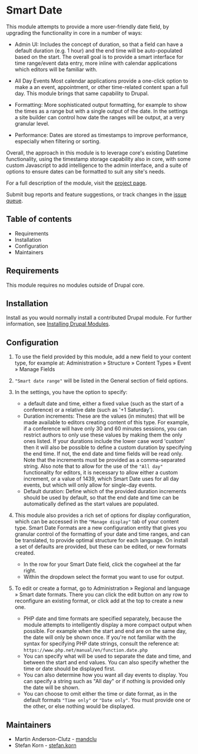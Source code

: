 # Smart Date

This module attempts to provide a more user-friendly date field, by upgrading
the functionality in core in a number of ways:

- Admin UI: Includes the concept of duration, so that a field can have a default
  duration (e.g. 1 hour) and the end time will be auto-populated based on the
  start. The overall goal is to provide a smart interface for time range/event
  data entry, more inline with calendar applications which editors will be
  familiar with.

- All Day Events Most calendar applications provide a one-click option to make
  a an event, appointment, or other time-related content span a full day. This
  module brings that same capability to Drupal.

- Formatting: More sophisticated output formatting, for example to show the
  times as a range but with a single output of the date. In the settings a site
  builder can control how date the ranges will be output, at a very granular
  level.

- Performance: Dates are stored as timestamps to improve performance, especially
  when filtering or sorting.

Overall, the approach in this module is to leverage core's existing Datetime
functionality, using the timestamp storage capability also in core, with some
custom Javascript to add intelligence to the admin interface, and a suite of
options to ensure dates can be formatted to suit any site's needs.

For a full description of the module, visit the
[project page](https://www.drupal.org/project/smart_date).

Submit bug reports and feature suggestions, or track changes in the
[issue queue](https://www.drupal.org/project/issues/smart_date).


## Table of contents

- Requirements
- Installation
- Configuration
- Maintainers


## Requirements

This module requires no modules outside of Drupal core.


## Installation

Install as you would normally install a contributed Drupal module. For further
information, see
[Installing Drupal Modules](https://www.drupal.org/docs/extending-drupal/installing-drupal-modules).


## Configuration

1. To use the field provided by this module, add a new field to your content
   type, for example at:
   Administration » Structure » Content Types » Event » Manage Fields
2. `"Smart date range"` will be listed in the General section of field options.
3. In the settings, you have the option to specify:
    - a default date and time, either a fixed value (such as the start of a
      conference) or a relative date (such as '+1 Saturday').
    - Duration increments: These are the values (in minutes) that will be made
      available to editors creating content of this type. For example, if a
      conference will have only 30 and 60 minutes sessions, you can restrict
      authors to only use these values by making them the only ones listed. If
      your durations include the lower case word 'custom' then it will also be
      possible to define a custom duration by specifying the end time. If not,
      the end date and time fields will be read only. Note that the increments
      must be provided as a comma-separated string. Also note that to allow for
      the use of the `"All day"` functionality for editors, it is necessary to
      allow either a custom increment, or a value of 1439, which Smart Date uses
      for all day events, but which will only allow for single-day events.
    - Default duration: Define which of the provided duration increments should
      be used by default, so that the end date and time can be automatically
      defined as the start values are populated.
4. This module also provides a rich set of options for display configuration,
   which can be accessed in the `"Manage display"` tab of your content type.
   Smart Date Formats are a new configuration entity that gives you granular
   control of the formatting of your date and time ranges, and can be
   translated, to provide optimal structure for each language. On install a set
   of defaults are provided, but these can be edited, or new formats created.
    - In the row for your Smart Date field, click the cogwheel at the far right.
    - Within the dropdown select the format you want to use for output.

5. To edit or create a format, go to Administration » Regional and language
   » Smart date formats. There you can click the edit button on any row to
   reconfigure an existing format, or click add at the top to create a new one.
    - PHP date and time formats are specified separately, because the module
      attempts to intelligently display a more compact output when possible. For
      example when the start and end are on the same day, the date will only be
      shown once. If you're not familiar with the syntax for specifying PHP date
      strings, consult the reference at:
      `https://www.php.net/manual/en/function.date.php`
    - You can specify what will be used to separate the date and time, and
      between the start and end values. You can also specify whether the time or
      date should be displayed first.
    - You can also determine how you want all day events to display. You can
      specify a string such as "All day" or if nothing is provided only the date
      will be shown.
    - You can choose to omit either the time or date format, as in the default
      formats `"Time only"` or `"Date only"`. You must provide one or the other, or
      else nothing would be displayed.


## Maintainers

- Martin Anderson-Clutz - [mandclu](https://www.drupal.org/u/mandclu)
- Stefan Korn - [stefan.korn](https://www.drupal.org/u/stefankorn)